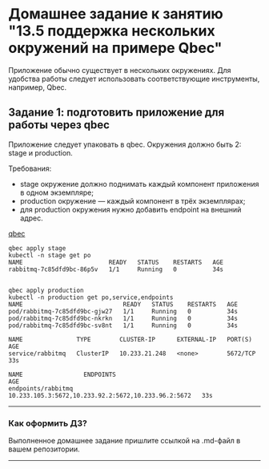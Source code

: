 # Домашнее задание к занятию "13.5 поддержка нескольких окружений на примере Qbec"
Приложение обычно существует в нескольких окружениях. Для удобства работы следует использовать соответствующие инструменты, например, Qbec.

## Задание 1: подготовить приложение для работы через qbec
Приложение следует упаковать в qbec. Окружения должно быть 2: stage и production. 

Требования:
* stage окружение должно поднимать каждый компонент приложения в одном экземпляре;
* production окружение — каждый компонент в трёх экземплярах;
* для production окружения нужно добавить endpoint на внешний адрес.

[qbec](netology)

```
qbec apply stage
kubectl -n stage get po
NAME                        READY   STATUS    RESTARTS   AGE
rabbitmq-7c85dfd9bc-86p5v   1/1     Running   0          34s


qbec apply production
kubectl -n production get po,service,endpoints
NAME                            READY   STATUS    RESTARTS   AGE
pod/rabbitmq-7c85dfd9bc-gjw27   1/1     Running   0          34s
pod/rabbitmq-7c85dfd9bc-nkrkn   1/1     Running   0          34s
pod/rabbitmq-7c85dfd9bc-sv8nt   1/1     Running   0          34s

NAME               TYPE        CLUSTER-IP      EXTERNAL-IP   PORT(S)    AGE
service/rabbitmq   ClusterIP   10.233.21.248   <none>        5672/TCP   33s

NAME                 ENDPOINTS                                             AGE
endpoints/rabbitmq   10.233.105.3:5672,10.233.92.2:5672,10.233.96.2:5672   33s
```

---

### Как оформить ДЗ?

Выполненное домашнее задание пришлите ссылкой на .md-файл в вашем репозитории.

---